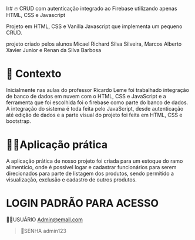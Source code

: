 Ir# 🔥 CRUD com autenticação integrado ao Firebase utilizando apenas HTML, CSS e Javascript

Projeto em HTML, CSS e Vanilla Javascript que implementa um pequeno CRUD.

projeto criado pelos alunos Micael Richard Silva Silveira, Marcos Alberto Xavier Junior e Renan da Silva Barbosa 

# 🧠 Contexto
Inicialmente nas aulas do professor Ricardo Leme foi trabalhado integração de banco de dados em nuvem com o HTML, CSS e JavaScript
e a ferramenta que foi escolhida foi o firebase como parte do banco de dados. A integração do sistema é toda feita pelo JavaScript, desde autenticação até edição de dados e a parte visual do projeto foi feita em HTML, CSS e bootstrap.


# 👨‍💻Aplicação prática 
A aplicação prática de nosso projeto foi criada para um estoque do ramo alimentício,
onde é possivel logar e cadastrar funcionários para serem direcionados para parte de listagem dos produtos, sendo permitido a 
visualização, exclusão e cadastro de outros produtos.

# LOGIN PADRÃO PARA ACESSO #

 👨‍💻USUÁRIO 
Admin@email.com

> 🔐SENHA 
admin123
